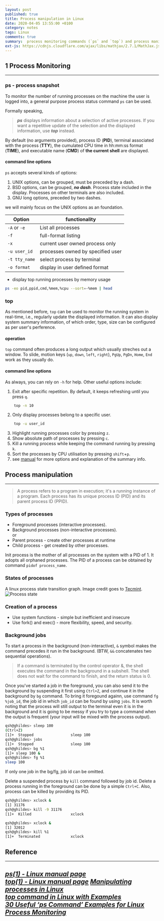 ```yaml
---
layout: post
published: true
title: Process manipulation in Linux
date: 2020-04-05 13:55:00 +0100
category: notes
tags: Linux
comments: true
summary:  process monitoring commands (`ps` and `top`) and process manipulation (kill, pause, suspend, etc.)  in Linux.
ext-js: https://cdnjs.cloudflare.com/ajax/libs/mathjax/2.7.1/MathJax.js?config=TeX-AMS-MML_HTMLorMML
---
```

<!-- $$ \usepackage{amsmath} $$  -->

## 1 Process Monitoring

---

### ps - process snapshot
To monitor the number of running processes on the machine the user is logged into, a general purpose process status command `ps` can be used. 

Formally speaking, 
> ___ps___ displays information about a selection of active processes. If you want a repetitive update of the selection and the displayed information, use ___top___ instead.  

By default (no arguments provided), process ID (**PID**), terminal associated with the process (**TTY**), the cumulated CPU time in hh:mm:ss format (**TIME**), and executable name (**CMD**) of **the current shell** are displayed.

#### command line options

`ps` accepts several kinds of options:
1. UNIX options, can be grouped, must be preceded by a dash.
2. BSD options, can be grouped, ___no dash___. Process state included in the display. Processes on other terminals are also included.
3. GNU long options, preceded by two dashes.

we will mainly focus on the UNIX options as an foundation.


| Option | functionality |
| ------ | ------------- |
 `-A` or `-e` | List all processes
 `-f` | full-format listing
 `-x` | current user owned process only
 `-u user_id` | processes owned by specified user
 `-t tty_name` | select process by terminal
 `-o format` | display in user defined format

+ display top running processes by memory usage

```bash
ps -eo pid,ppid,cmd,%mem,%cpu --sort=-%mem | head
```

### top  

As mentioned before, `top` can be used to monitor the running system in real-time, i.e., regularly update the displayed information. It can also display system summary information, of which order, type, size can be configured as per user's perference.

#### operation

`top` command often produces a long output which usually streches out a window. To slide, motion keys (`up`, `down`, `left`, `right`), `PgUp`, `PgDn`, `Home`, `End` work as they usually do.

#### command line options

As always, you can rely on `-h` for help. Other useful options include:

1. Exit after specific repetition. By default, it keeps refreshing until you press `q`.

```bash
    top -n 10
```

2. Only display processes belong to a specific user.

```bash
    top -u user_id
```

3. Highlight running processes color by pressing `z`.
4. Show absolute path of processes by pressing `c`.
5. Kill a running process while keeping the command running by pressing `k`.
6. Sort the processes by CPU utilisation by pressing `shift`+`p`.
7. see [manual](http://man7.org/linux/man-pages/man1/top.1.html) for more options and explanation of the summary info.  

## Process manipulation

---

> A process refers to a program in execution; it's a running instance of a program.
Each process has its unique process ID (PID) and its parent process ID (PPID).

### Types of processes

* Foreground processes (interactive processes).
* Background processes (non-interactive processes).  
or
* Parent process - create other processes at runtime
* Child process - get created by other processes.

Init process is the mother of all processes on the system with a PID of 1. It adopts all orphaned processes. The PID of a process can be obtained by command `pidof process_name`.

### States of processes

A linux process state transition graph. Image credit goes to [Tecmint](https://www.tecmint.com/linux-process-management/).
![Process state]({static}/images/ProcessState.png)

### Creation of a process

+ Use system functions - simple but inefficient and insecure
+ Use fork() and exec() - more flexibility, speed, and security.

### Background jobs

To start a process in the background (non-interactive), `&` symbol makes the command precedes it run in the background. (BTW, `&&` concatenates two sequential operations).
>If a command is terminated by the control operator &, the shell executes the command in the background in a subshell. The shell does not wait for the command to finish, and the return status is 0.

Once you've started a job in the foreground, you can also send it to the background by suspending it first using `Ctrl+Z`, and continue it in the background by `bg` command. To bring it foregound againn, use command `fg %job_id`, the job id in which `job_id` can be found by using `jobs`. It is worth noting that the process will still output to the terminal even it is in the background and it is going to be messy if you try to type a command when the output is frequent (your input will be mixed with the process output).

```bash
qsh@ghildes> sleep 100
(Ctrl+Z)
[1]+  Stopped                 sleep 100
qsh@ghildes> jobs
[1]+  Stopped                 sleep 100
qsh@ghildes> bg %1 
[1]+ sleep 100 &
qsh@ghildes> fg %1
sleep 100
```

If only one job in the bg/fg, job id can be omitted.  

Delete a suspended process by `kill` command followed by job id. Delete a process running in the foreground can be done by a simple `Ctrl+C`. Also, process can be killed by providing its PID.
```bash
qsh@ghildes> xclock &
[1] 31176
qsh@ghildes> kill -9 31176
[1]+  Killed                  xclock
```

```bash
qsh@ghildes> xclock &
[1] 32012
qsh@ghildes> kill %1
[1]+  Terminated              xclock
```

## Reference

---

[_ps(1) - Linux manual page_](http://man7.org/linux/man-pages/man1/ps.1.html)  
[_top(1) - Linux manual page_](http://man7.org/linux/man-pages/man1/top.1.html)
[_Manipulating processes in Linux_](http://www.physics.smu.edu/coan/linux/processes.html)  
[_top command in Linux with Examples_](https://www.geeksforgeeks.org/top-command-in-linux-with-examples/)  
[_30 Useful ‘ps Command’ Examples for Linux Process Monitoring_](https://www.tecmint.com/ps-command-examples-for-linux-process-monitoring/)
---
